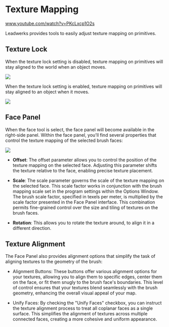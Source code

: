 # Texture Mapping

www.youtube.com/watch?v=PKcLxcp1O2s

Leadwerks provides tools to easily adjust texture mapping on primitives.

## Texture Lock

When the texture lock setting is disabled, texture mapping on primitives will stay aligned to the world when an object moves.

![](https://github.com/UltraEngine/Documentation/blob/master/Images/textureunlock.gif?raw=true)

When the texture lock setting is enabled, texture mapping on primitives will stay aligned to an object when it moves.

![](https://github.com/UltraEngine/Documentation/blob/master/Images/texturelock.gif?raw=true)

## Face Panel

When the face tool is select, the face panel will become available in the right-side panel. Within the face panel, you'll find several properties that control the texture mapping of the selected brush faces:

![](https://github.com/UltraEngine/Documentation/blob/master/Images/facepanel.png?raw=true)

- **Offset**: The offset parameter allows you to control the position of the texture mapping on the selected face. Adjusting this parameter shifts the texture relative to the face, enabling precise texture placement.

- **Scale**: The scale parameter governs the scale of the texture mapping on the selected face. This scale factor works in conjunction with the brush mapping scale set in the program settings within the Options Window. The brush scale factor, specified in texels per meter, is multiplied by the scale factor presented in the Face Panel interface. This combination permits fine-grained control over the size and tiling of textures on the brush faces.

- **Rotation**: This allows you to rotate the texture around, to align it in a different direction.

## Texture Alignment

The Face Panel also provides alignment options that simplify the task of aligning textures to the geometry of the brush:

- Alignment Buttons: These buttons offer various alignment options for your textures, allowing you to align them to specific edges, center them on the face, or fit them snugly to the brush face's boundaries. This level of control ensures that your textures blend seamlessly with the brush geometry, enhancing the overall visual appeal of your map.

- Unify Faces: By checking the "Unify Faces" checkbox, you can instruct the texture alignment process to treat all coplanar faces as a single surface. This simplifies the alignment of textures across multiple connected faces, creating a more cohesive and uniform appearance.
